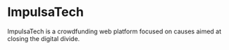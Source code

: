 # ImpulsaTech

ImpulsaTech is a crowdfunding web platform focused on causes aimed at closing the digital divide.